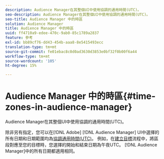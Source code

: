 ```yaml
---
description: Audience Manager在其整個UI中使用協調的通用時間(UTC)。
seo-description: Audience Manager在其整個UI中使用協調的通用時間(UTC)。
seo-title: Audience Manager 中的時區
solution: Audience Manager
title: Audience Manager 中的時區
uuid: ff4710a9-edee-470c-9ab0-85c1789a2837
feature: 參考
exl-id: bb89cf76-dd43-454b-aaa8-8e5415493ecc
translation-type: tm+mt
source-git-commit: fe01ebac8c0d0ad3630d3853e0bf32f0b00f6a44
workflow-type: tm+mt
source-wordcount: '105'
ht-degree: 15%

---
```


# Audience Manager 中的時區{#time-zones-in-audience-manager}

Audience Manager在其整個UI中使用協調的通用時間(UTC)。

除非另有指定，您可以在[!DNL Adobe] [!DNL Audience Manager] UI中選擇的所有日期和日期範圍均為[協調通用時間(UTC)](https://www.timeanddate.com/worldclock/timezone/utc)。 例如，在[建立目標](../features/destinations/create-cookie-destination.md#segments-mapping)流程中，將區段對應至您的目標時，您選擇的開始和結束日期為午夜UTC。 [!DNL Audience Manager]中的所有日期都適用相同。
